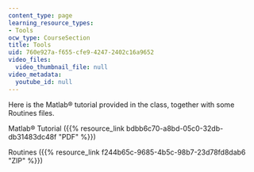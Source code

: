 ```yaml
---
content_type: page
learning_resource_types:
- Tools
ocw_type: CourseSection
title: Tools
uid: 760e927a-f655-cfe9-4247-2402c16a9652
video_files:
  video_thumbnail_file: null
video_metadata:
  youtube_id: null
---
```


Here is the Matlab® tutorial provided in the class, together with some Routines files.

Matlab® Tutorial ({{% resource_link bdbb6c70-a8bd-05c0-32db-db31483dc48f "PDF" %}})

Routines ({{% resource_link f244b65c-9685-4b5c-98b7-23d78fd8dab6 "ZIP" %}})